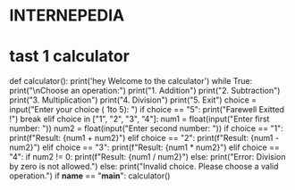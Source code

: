 # INTERNEPEDIA
# tast 1 calculator

def calculator():
    print('hey Welcome to the calculator')
    while True:
        print("\nChoose an operation:")
        print("1. Addition")
        print("2. Subtraction")
        print("3. Multiplication")
        print("4. Division")
        print("5. Exit")
        choice = input("Enter your choice ( 1to 5): ")
        if choice == "5":
            print("Farewell Exitted !")
            break
        elif choice in ["1", "2", "3", "4"]:
            num1 = float(input("Enter first number: "))
            num2 = float(input("Enter second number: "))
            if choice == "1":
                print(f"Result: {num1 + num2}")
            elif choice == "2":
                print(f"Result: {num1 - num2}")
            elif choice == "3":
                print(f"Result: {num1 * num2}")
            elif choice == "4":
                if num2 != 0:
                    print(f"Result: {num1 / num2}")
                else:
                    print("Error: Division by zero is not allowed.")
        else:
            print("Invalid choice. Please choose a valid operation.")
if __name__ == "__main__":
    calculator()
